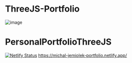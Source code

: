 ﻿# ThreeJS-Portfolio
 ![image](https://github.com/user-attachments/assets/24e6fc31-51e8-4429-bff6-cea14d62de7a)
# PersonalPortfolioThreeJS
[![Netlify Status](https://api.netlify.com/api/v1/badges/2ca14fa0-4454-43e8-b4c6-8fcd510ddef0/deploy-status)](https://app.netlify.com/sites/michal-jemiolek-portfolio/deploys)
 https://michal-jemiolek-portfolio.netlify.app/
